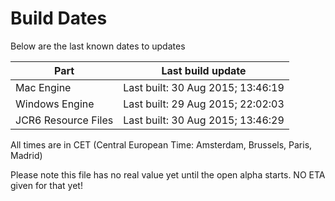 # Build Dates

Below are the last known dates to updates

Part | Last build update
-----|-----
Mac Engine | Last built: 30 Aug 2015; 13:46:19
Windows Engine | Last built: 29 Aug 2015; 22:02:03
JCR6 Resource Files | Last built: 30 Aug 2015; 13:46:29
All times are in CET (Central European Time: Amsterdam, Brussels, Paris, Madrid)


Please note this file has no real value yet until the open alpha starts. NO ETA given for that yet!
